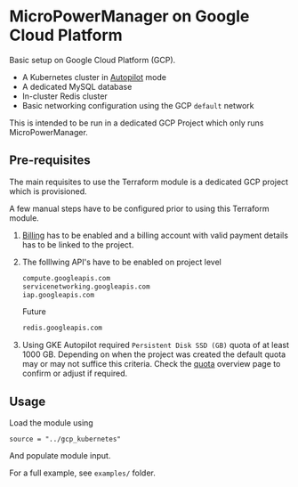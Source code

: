 # MicroPowerManager on Google Cloud Platform

Basic setup on Google Cloud Platform (GCP).

- A Kubernetes cluster in [Autopilot](https://cloud.google.com/kubernetes-engine/docs/concepts/autopilot-overview) mode
- A dedicated MySQL database
- In-cluster Redis cluster
- Basic networking configuration using the GCP `default` network

This is intended to be run in a dedicated GCP Project which only runs MicroPowerManager.

## Pre-requisites

The main requisites to use the Terraform module is a dedicated GCP project which is provisioned.

A few manual steps have to be configured prior to using this Terraform module.

1. [Billing](https://cloud.google.com/billing/docs/concepts) has to be enabled and a billing account with valid payment details has to be linked to the project.

2. The folllwing API's have to be enabled on project level

   ```sh
   compute.googleapis.com
   servicenetworking.googleapis.com
   iap.googleapis.com
   ```

   Future

   ```sh
   redis.googleapis.com
   ```

3. Using GKE Autopilot required `Persistent Disk SSD (GB)` quota of at least 1000 GB.
   Depending on when the project was created the default quota may or may not suffice this criteria.
   Check the [quota](https://console.cloud.google.com/iam-admin/quotas) overview page to confirm or adjust if required.

## Usage

Load the module using

```hcl
source = "../gcp_kubernetes"
```

And populate module input.

For a full example, see `examples/` folder.
